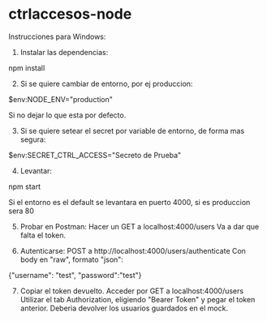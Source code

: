 # ctrlaccesos-node
Instrucciones para Windows: 
1. Instalar las dependencias: 

npm install

2. Si se quiere cambiar de entorno, por ej produccion:

$env:NODE_ENV="production"

Si no dejar lo que esta por defecto. 

3. Si se quiere setear el secret por variable de entorno, de forma mas segura:

$env:SECRET_CTRL_ACCESS="Secreto de Prueba"

4. Levantar:

npm start

Si el entorno es el default se levantara en puerto 4000, si es produccion sera 80

5. Probar en Postman:
Hacer un GET a localhost:4000/users
Va a dar que falta el token.

6. Autenticarse:
POST a http://localhost:4000/users/authenticate
Con body en "raw", formato "json":

{"username": "test", "password":"test"}

7. Copiar el token devuelto. Acceder por GET a localhost:4000/users
Utilizar el tab Authorization, eligiendo "Bearer Token" y pegar el token anterior.
Deberia devolver los usuarios guardados en el mock.
